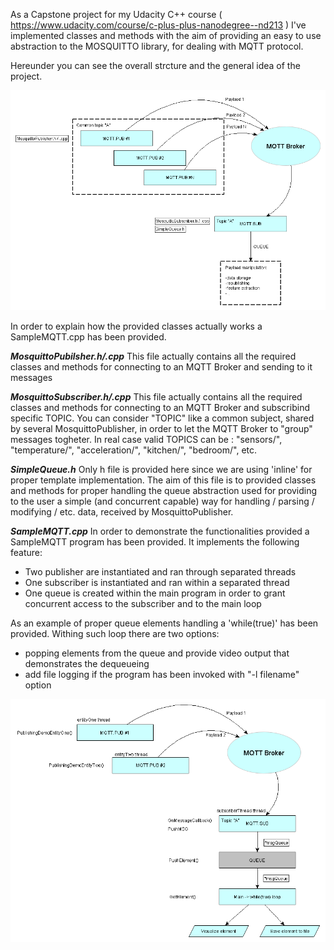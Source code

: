 As a Capstone project for my Udacity C++ course ( https://www.udacity.com/course/c-plus-plus-nanodegree--nd213 ) 
I've implemented classes and methods with the aim of providing an easy to use abstraction to the MOSQUITTO library, for dealing with MQTT protocol.

Hereunder you can see the overall strcture and the general idea of the project.

![Structure](/structure.gif)

In order to explain how the provided classes actually works a SampleMQTT.cpp has been provided.

_**MosquittoPubilsher.h/.cpp**_
This file actually contains all the required classes and methods for connecting to an MQTT Broker and sending to it messages

_**MosquittoSubscriber.h/.cpp**_
This file actually contains all the required classes and methods for connecting to an MQTT Broker and subscribind specific TOPIC.
You can consider "TOPIC" like a common subject, shared by several MosquittoPublisher, in order to let the MQTT Broker to "group" messages togheter.
In real case valid TOPICS can be : "sensors/", "temperature/", "acceleration/", "kitchen/", "bedroom/", etc.

_**SimpleQueue.h**_
Only h file is provided here since we are using 'inline' for proper template implementation. The aim of this file is to provided classes and methods
for proper handling the queue abstraction used for providing to the user a simple (and concurrent capable) way for handling / parsing / modifying / etc. 
data, received by MosquittoPublisher.

_**SampleMQTT.cpp**_
In order to demonstrate the functionalities provided a SampleMQTT program has been provided.
It implements the following feature:
* Two publisher are instantiated and ran through separated threads
* One subscriber is instantiated and ran within a separated thread
* One queue is created within the main program in order to grant concurrent access to the subscriber and to the main loop

As an example of proper queue elements handling a 'while(true)' has been provided. Withing such loop there are two options:
* popping elements from the queue and provide video output that demonstrates the dequeueing
* add file logging if the program has been invoked with "-l filename" option

![Structure](/SampleMQTT.gif)
